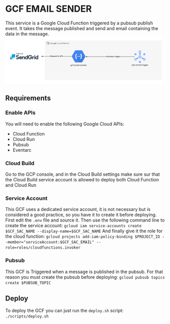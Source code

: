 # GCF EMAIL SENDER

This service is a Google Cloud Function triggered by a pubsub publish event. It takes the message published and send and email containing the data in the message.
![Lucid Chart of the API architecture](./scheme.png)


## Requirements

### Enable APIs

You will need to enable the following Google Cloud APIs:
- Cloud Function
- Cloud Run
- Pubsub
- Eventarc


### Cloud Build

Go to the GCP console, and in the Cloud Build settings make sure sur that the Cloud Build service account is allowed to deploy both Cloud Function and Cloud Run

### Service Account

This GCF uses a dedicated service account, it is not necessary but is considered a good practice, so you have it to create it before deploying.
First edit the `.env` file and source it.
Then use the following command line to create the service account:
`gcloud iam service-accounts create $GCF_SAC_NAME --display-name=$GCF_SAC_NAME`
And finally give it the role for the cloud function:
`gcloud projects add-iam-policy-binding $PROJECT_ID --member="serviceAccount:$GCF_SAC_EMAIL" --role=roles/cloudfunctions.invoker`

### Pubsub

This GCF is Triggered when a message is published in the pubsub. For that reason you must create the pubsub before deploying:
`gcloud pubsub topics create $PUBSUB_TOPIC`

## Deploy

To deploy the GCF you can just run the `deploy.sh` script:
`./scripts/deploy.sh`

